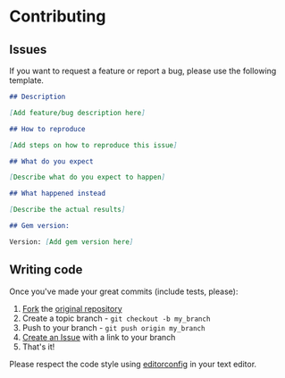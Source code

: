 # Contributing

## Issues

If you want to request a feature or report a bug, please use the following template.

```markdown
## Description

[Add feature/bug description here]

## How to reproduce

[Add steps on how to reproduce this issue]

## What do you expect

[Describe what do you expect to happen]

## What happened instead

[Describe the actual results]

## Gem version:

Version: [Add gem version here]
```

## Writing code

Once you've made your great commits (include tests, please):

1. [Fork](http://help.github.com/forking/) the [original repository](http://github.com/dhyegofernando/active_admin-cep_auto_complete)
2. Create a topic branch - `git checkout -b my_branch`
3. Push to your branch - `git push origin my_branch`
4. [Create an Issue](http://github.com/dhyegofernando/active_admin-cep_auto_complete/issues) with a link to your branch
5. That's it!

Please respect the code style using [editorconfig](http://editorconfig.org/) in your text editor.
